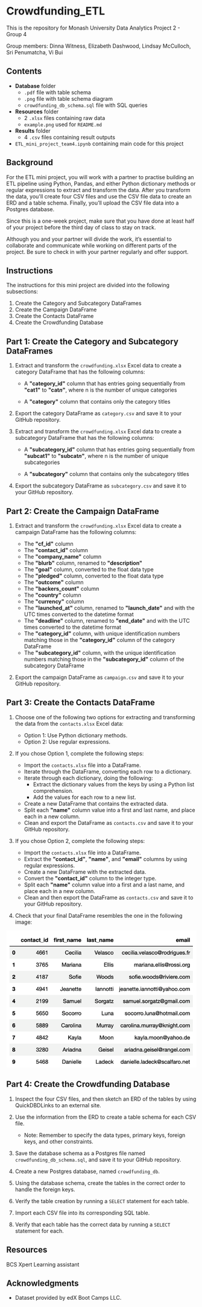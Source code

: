 # Crowdfunding_ETL

This is the repository for Monash University Data Analytics Project 2 - Group 4

Group members: Dinna Witness, Elizabeth Dashwood, Lindsay McCulloch, Sri Penumatcha, Vi Bui

## Contents

* **Database** folder
  * `.pdf` file with table schema
  * `.png` file with table schema diagram
  * `crowdfunding_db_schema.sql` file with SQL queries
* **Resources** folder
  * 2 `.xlsx` files containing raw data
  * `example.png` used for `README.md`
* **Results** folder
  * 4 `.csv` files containing result outputs
* `ETL_mini_project_team4.ipynb` containing main code for this project

## Background

For the ETL mini project, you will work with a partner to practise building an ETL pipeline using Python, Pandas, and either Python dictionary methods or regular expressions to extract and transform the data. After you transform the data, you'll create four CSV files and use the CSV file data to create an ERD and a table schema. Finally, you’ll upload the CSV file data into a Postgres database.

Since this is a one-week project, make sure that you have done at least half of your project before the third day of class to stay on track.

Although you and your partner will divide the work, it’s essential to collaborate and communicate while working on different parts of the project. Be sure to check in with your partner regularly and offer support.

## Instructions

The instructions for this mini project are divided into the following subsections:

1. Create the Category and Subcategory DataFrames
2. Create the Campaign DataFrame
3. Create the Contacts DataFrame
4. Create the Crowdfunding Database

## Part 1: Create the Category and Subcategory DataFrames

1. Extract and transform the `crowdfunding.xlsx` Excel data to create a category DataFrame that has the following columns:

    * A **"category_id"** column that has entries going sequentially from **"cat1"** to **"cat*n*"**, where n is the number of unique categories

    * A **"category"** column that contains only the category titles

2. Export the category DataFrame as `category.csv` and save it to your GitHub repository.

3. Extract and transform the `crowdfunding.xlsx` Excel data to create a subcategory DataFrame that has the following columns:

    * A **"subcategory_id"** column that has entries going sequentially from **"subcat1"** to **"subcat*n*"**, where n is the number of unique subcategories

    * A **"subcategory"** column that contains only the subcategory titles

4. Export the subcategory DataFrame as `subcategory.csv` and save it to your GitHub repository.

## Part 2: Create the Campaign DataFrame

1. Extract and transform the `crowdfunding.xlsx` Excel data to create a campaign DataFrame has the following columns:

    * The **"cf_id"** column
    * The **"contact_id"** column
    * The **"company_name"** column
    * The **"blurb"** column, renamed to **"description"**
    * The **"goal"** column, converted to the float data type
    * The **"pledged"** column, converted to the float data type
    * The **"outcome"** column
    * The **"backers_count"** column
    * The **"country"** column
    * The **"currency"** column
    * The **"launched_at"** column, renamed to **"launch_date"** and with the UTC times converted to the datetime format
    * The **"deadline"** column, renamed to **"end_date"** and with the UTC times converted to the datetime format
    * The **"category_id"** column, with unique identification numbers matching those in the **"category_id"** column of the category DataFrame
    * The **"subcategory_id"** column, with the unique identification numbers matching those in the **"subcategory_id"** column of the subcategory DataFrame

2. Export the campaign DataFrame as `campaign.csv` and save it to your GitHub repository.

## Part 3: Create the Contacts DataFrame

1. Choose one of the following two options for extracting and transforming the data from the `contacts.xlsx` Excel data:

    * Option 1: Use Python dictionary methods.
    * Option 2: Use regular expressions.

2. If you chose Option 1, complete the following steps:

    * Import the `contacts.xlsx` file into a DataFrame.
    * Iterate through the DataFrame, converting each row to a dictionary.
    * Iterate through each dictionary, doing the following:
        * Extract the dictionary values from the keys by using a Python list comprehension.
        * Add the values for each row to a new list.
    * Create a new DataFrame that contains the extracted data.
    * Split each **"name"** column value into a first and last name, and place each in a new column.
    * Clean and export the DataFrame as `contacts.csv` and save it to your GitHub repository.

3. If you chose Option 2, complete the following steps:

    * Import the `contacts.xlsx` file into a DataFrame.
    * Extract the **"contact_id"**, **"name"**, and **"email"** columns by using regular expressions.
    * Create a new DataFrame with the extracted data.
    * Convert the **"contact_id"** column to the integer type.
    * Split each **"name"** column value into a first and a last name, and place each in a new column.
    * Clean and then export the DataFrame as `contacts.csv` and save it to your GitHub repository.
4. Check that your final DataFrame resembles the one in the following image:

![example of what the DataFrame should look like](Resources/example.png)

## Part 4: Create the Crowdfunding Database

1. Inspect the four CSV files, and then sketch an ERD of the tables by using QuickDBDLinks to an external site.

2. Use the information from the ERD to create a table schema for each CSV file.

    * Note: Remember to specify the data types, primary keys, foreign keys, and other constraints.

3. Save the database schema as a Postgres file named `crowdfunding_db_schema.sql`, and save it to your GitHub repository.

4. Create a new Postgres database, named `crowdfunding_db`.

5. Using the database schema, create the tables in the correct order to handle the foreign keys.

6. Verify the table creation by running a `SELECT` statement for each table.

7. Import each CSV file into its corresponding SQL table.

8. Verify that each table has the correct data by running a `SELECT` statement for each.

## Resources

BCS Xpert Learning assistant

## Acknowledgments

* Dataset provided by edX Boot Camps LLC.
